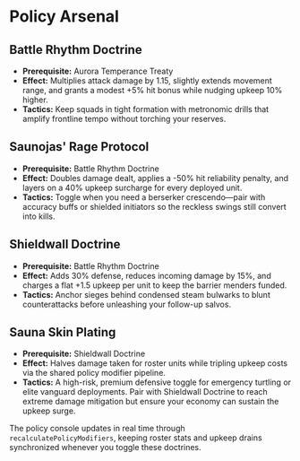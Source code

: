 # Policy Arsenal

## Battle Rhythm Doctrine
- **Prerequisite:** Aurora Temperance Treaty
- **Effect:** Multiplies attack damage by 1.15, slightly extends movement range, and grants a modest +5% hit bonus while nudging upkeep 10% higher.
- **Tactics:** Keep squads in tight formation with metronomic drills that amplify frontline tempo without torching your reserves.

## Saunojas' Rage Protocol
- **Prerequisite:** Battle Rhythm Doctrine
- **Effect:** Doubles damage dealt, applies a -50% hit reliability penalty, and layers on a 40% upkeep surcharge for every deployed unit.
- **Tactics:** Toggle when you need a berserker crescendo—pair with accuracy buffs or shielded initiators so the reckless swings still convert into kills.

## Shieldwall Doctrine
- **Prerequisite:** Battle Rhythm Doctrine
- **Effect:** Adds 30% defense, reduces incoming damage by 15%, and charges a flat +1.5 upkeep per unit to keep the barrier menders funded.
- **Tactics:** Anchor sieges behind condensed steam bulwarks to blunt counterattacks before unleashing your follow-up salvos.

## Sauna Skin Plating
- **Prerequisite:** Shieldwall Doctrine
- **Effect:** Halves damage taken for roster units while tripling upkeep costs via the shared policy modifier pipeline.
- **Tactics:** A high-risk, premium defensive toggle for emergency turtling or elite vanguard deployments. Pair with Shieldwall Doctrine to reach extreme damage mitigation but ensure your economy can sustain the upkeep surge.

The policy console updates in real time through `recalculatePolicyModifiers`, keeping roster stats and upkeep drains synchronized whenever you toggle these doctrines.
